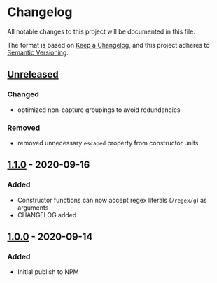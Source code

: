 # Changelog

All notable changes to this project will be documented in this file.

The format is based on [Keep a Changelog](https://keepachangelog.com/en/1.0.0/),
and this project adheres to [Semantic Versioning](https://semver.org/spec/v2.0.0.html).

## [Unreleased]

### Changed

- optimized non-capture groupings to avoid redundancies

### Removed

- removed unnecessary `escaped` property from constructor units

## [1.1.0] - 2020-09-16

### Added

- Constructor functions can now accept regex literals (`/regex/g`) as arguments
- CHANGELOG added

## [1.0.0] - 2020-09-14

### Added

- Initial publish to NPM

[unreleased]: https://github.com/jt-rose/rxp/compare/v1.1.0...HEAD
[1.1.0]: https://github.com/jt-rose/rxp/compare/v1.0.0...v1.1.0
[1.0.0]: https://github.com/jt-rose/rxp/releases/tag/v1.0.0

